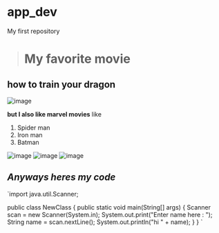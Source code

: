 # app_dev
My first repository

># My favorite movie
## **how to train your dragon**

![image](https://github.com/DanielJustineBautista/app_dev/assets/133612625/db5ecb87-8404-4fc5-8310-0cdab6b48fd4)


**but I also like marvel movies**
like
1. Spider man
2. Iron man
3. Batman


![image](https://github.com/DanielJustineBautista/app_dev/assets/133612625/62acaf5f-6ca5-4b61-8190-7d4ce115c16d)
![image](https://github.com/DanielJustineBautista/app_dev/assets/133612625/e8a4d60a-6bd7-4692-b539-f9e267d1b71e)
![image](https://github.com/DanielJustineBautista/app_dev/assets/133612625/c2961642-ca0b-43ac-ada2-cbe16ed0244e)

*Anyways heres my code*
---

`import java.util.Scanner;


public class NewClass {
    public static void main(String[] args) {
        Scanner scan = new Scanner(System.in);
        System.out.print("Enter name here : ");
        String name = scan.nextLine();
        System.out.println("hi " + name);
    }
}
`
